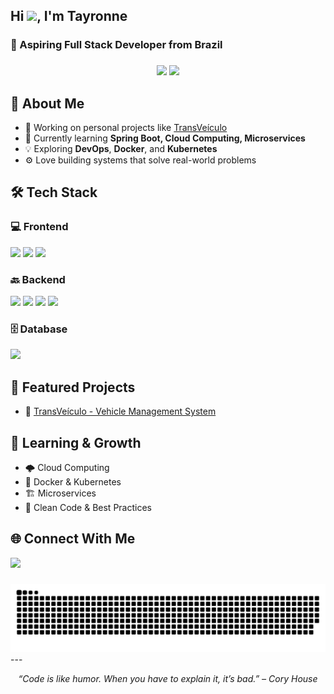 <h2 align="left">Hi <img src="https://media.giphy.com/media/hvRJCLFzcasrR4ia7z/giphy.gif" width="30px">, I'm Tayronne</h2>
<h3 align="left">🚀 Aspiring Full Stack Developer from Brazil</h3>

###

<div align="center">
  <img src="https://github-readme-stats.vercel.app/api?username=TayronSilva&show_icons=true&theme=dracula&count_private=true&include_all_commits=true&hide_border=false" height="180"/>
  <img src="https://github-readme-stats.vercel.app/api/top-langs/?username=TayronSilva&layout=compact&langs_count=6&theme=dracula&hide_border=false" height="180"/>
</div>

###

## 🧠 About Me
- 🔭 Working on personal projects like [TransVeículo](https://github.com/TayronSilva/TransVeiculos)
- 🌱 Currently learning **Spring Boot, Cloud Computing, Microservices**
- 💡 Exploring **DevOps**, **Docker**, and **Kubernetes**
- ⚙️ Love building systems that solve real-world problems

###

## 🛠️ Tech Stack

### 💻 Frontend
<img src="https://cdn.jsdelivr.net/gh/devicons/devicon/icons/html5/html5-original.svg" height="40"/>
<img src="https://cdn.jsdelivr.net/gh/devicons/devicon/icons/css3/css3-original.svg" height="40"/>
<img src="https://cdn.jsdelivr.net/gh/devicons/devicon/icons/javascript/javascript-original.svg" height="40"/>

### 🔙 Backend
<img src="https://cdn.jsdelivr.net/gh/devicons/devicon/icons/java/java-original.svg" height="40"/>
<img src="https://cdn.jsdelivr.net/gh/devicons/devicon/icons/spring/spring-original.svg" height="40"/>
<img src="https://cdn.jsdelivr.net/gh/devicons/devicon/icons/php/php-original.svg" height="40"/>
<img src="https://cdn.jsdelivr.net/gh/devicons/devicon/icons/python/python-original.svg" height="40"/>

### 🗄️ Database
<img src="https://cdn.jsdelivr.net/gh/devicons/devicon/icons/mysql/mysql-original.svg" height="40"/>

###

## 🚀 Featured Projects
- 🔗 [TransVeículo - Vehicle Management System](https://github.com/TayronSilva/TransVeiculos)

###

## 🌱 Learning & Growth
- 🌩️ Cloud Computing
- 🐳 Docker & Kubernetes
- 🏗️ Microservices
- 🔐 Clean Code & Best Practices

###

## 🌐 Connect With Me
<p align="left">
  <a href="https://www.linkedin.com/in/tayronne-silva/" target="_blank">
    <img src="https://raw.githubusercontent.com/maurodesouza/profile-readme-generator/master/src/assets/icons/social/linkedin/default.svg" width="40"/>
  </a>
</p>

###

<div align="left">
  <img src="https://github.com/1999AZZAR/1999AZZAR/blob/readme/resources/grid-snake.svg" alt="snake">
</div>
---

<p align="center">
  <i>“Code is like humor. When you have to explain it, it’s bad.” – Cory House</i>
</p>
